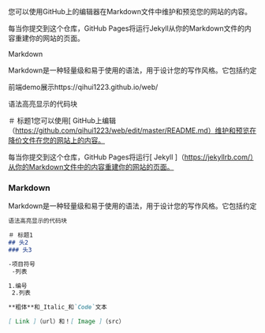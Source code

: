 您可以使用GitHub上的编辑器在Markdown文件中维护和预览您的网站的内容。

每当你提交到这个仓库，GitHub Pages将运行Jekyll从你的Markdown文件的内容重建你的网站的页面。

Markdown

Markdown是一种轻量级和易于使用的语法，用于设计您的写作风格。它包括约定

前端demo展示https://qihui1223.github.io/web/

语法高亮显示的代码块

＃ 标题1您可以使用[ GitHub上编辑（https://github.com/qihui1223/web/edit/master/README.md）维护和预览在降价文件在您的网站上的内容。

每当你提交到这个仓库，GitHub Pages将运行[ Jekyll ]（https://jekyllrb.com/）从你的Markdown文件中的内容重建你的网站的页面。

###  Markdown

Markdown是一种轻量级和易于使用的语法，用于设计您的写作风格。它包括约定

```markdown
语法高亮显示的代码块

＃ 标题1 
## 头2 
### 头3

-项目符号
 -列表

1.编号
 2.列表

**粗体**和_Italic_和`Code`文本

[ Link ]（url）和！[ Image ]（src）
